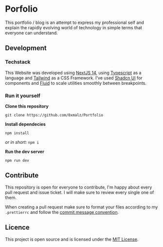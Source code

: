 # Porfolio

This portfolio / blog is an attempt to express my professional self and explain the rapidly evolving world of technology in simple terms that everyone can understand.

## Development

### Techstack

This Website was developed using [NextJS 14](https://nextjs.org/), using [Typescript](https://www.typescriptlang.org/) as a language and [Tailwind](https://tailwindcss.com/) as a CSS Framework. I've used [Shadcn UI](https://ui.shadcn.com/) for components and [Fluid](https://fluid.tw/) to scale utilities smoothly between breakpoints.

### Run it yourself

**Clone this repository** </br>

```shell
git clone https://github.com/0xmalz/Portfolio
```

**Install dependecies** </br>

```shell
npm install
```

_or in short:_ `npm i`

**Run the dev server** </br>

```shell
npm run dev
```

## Contribute

This repository is open for everyone to contribute, I'm happy about every pull request and issue ticket. I will make sure to review every single one of them.

When creating a pull request make sure to format your files according to my `.prettierrc` and follow the [commit message convention](https://gist.github.com/qoomon/5dfcdf8eec66a051ecd85625518cfd13).

## Licence

This project is open source and is licensed under the [MIT License](https://opensource.org/licenses/MIT).
